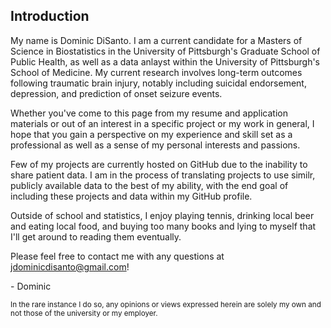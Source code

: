 ## Introduction

My name is Dominic DiSanto. I am a current candidate for a Masters of Science in Biostatistics in the University of Pittsburgh's Graduate School of Public Health, as well as a data anlayst within the University of Pittsburgh's School of Medicine. My current research involves long-term outcomes following traumatic brain injury, notably including suicidal endorsement, depression, and prediction of onset seizure events.

Whether you've come to this page from my resume and application materials or out of an interest in a specific project or my work in general, I hope that you gain a perspective on my experience and skill set as a professional as well as a sense of my personal interests and passions. 

Few of my projects are currently hosted on GitHub due to the inability to share patient data. I am in the process of translating projects to use similr, publicly available data to the best of my ability, with the end goal of including these projects and data within my GitHub profile.


Outside of school and statistics, I enjoy playing tennis, drinking local beer and eating local food, and buying too many books and lying to myself that I'll get around to reading them eventually. 


Please feel free to contact me with any questions at jdominicdisanto@gmail.com! 

\- Dominic


<sub> In the rare instance I do so, any opinions or views expressed herein are solely my own and not those of the university or my employer. </sub>
